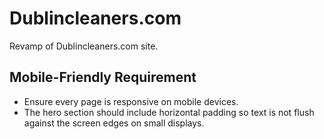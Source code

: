 # Dublincleaners.com
Revamp of Dublincleaners.com site.

## Mobile-Friendly Requirement

- Ensure every page is responsive on mobile devices.
- The hero section should include horizontal padding so text is not flush against the screen edges on small displays.
